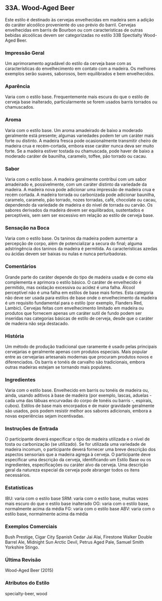## 33A. Wood-Aged Beer

Este estilo é destinado às cervejas envelhecidas em madeira sem a adição do caráter alcoólico proveniente do uso prévio do barril. Cervejas envelhecidas em barris de Bourbon ou com características de outras bebidas alcoólicas devem ser categorizadas no estilo 33B Spectialty Wood-Aged Beer.

### Impressão Geral

Um aprimoramento agradável do estilo da cerveja base com as características do envelhecimento em contato com a madeira. Os melhores exemplos serão suaves, saborosos, bem equilibrados e bem envelhecidos.

### Aparência

Varia com o estilo base. Frequentemente mais escura do que o estilo de cerveja base inalterado, particularmente se forem usados barris torrados ou chamuscados.

### Aroma

Varia com o estilo base. Um aroma amadeirado de baixo a moderado geralmente está presente; algumas variedades podem ter um caráter mais forte ou distinto. A madeira fresca pode ocasionalmente transmitir cheiro de madeira crua e recém-cortada, embora esse caráter nunca deva ser muito forte. Se a madeira estiver tostada ou chamuscada, pode haver de baixo a moderado caráter de baunilha, caramelo, toffee, pão torrado ou cacau.

### Sabor

Varia com o estilo base. A madeira geralmente contribui com um sabor amadeirado e, possivelmente, com um caráter distinto da variedade da madeira. A madeira nova pode adicionar uma impressão de madeira crua e recém cortada. A madeira torrada ou carbonizada pode adicionar baunilha, caramelo, caramelo, pão torrado, nozes torradas, café, chocolate ou cacau, dependendo da variedade de madeira e do nível de torrada ou carvão. Os sabores derivados da madeira devem ser equilibrados, sustentados e perceptíveis, sem sem ser excessivo em relação ao estilo de cerveja base.

### Sensação na Boca

Varia com o estilo base. Os taninos da madeira podem aumentar a percepção de corpo, além de potencializar a secura do final; alguma adstringência dos taninos da madeira é permitida. As características azedas ou ácidas devem ser baixas ou nulas e nunca perturbadoras.

### Comentários

Grande parte do caráter depende do tipo de madeira usada e de como ela complementa e aprimora o estilo básico. O caráter de envelhecido é permitido, mas oxidação excessiva ou acidez é uma falha. Álcool perceptível não é uma falha em estilos de base mais fortes. Esta categoria não deve ser usada para estilos de base onde o envelhecimento da madeira é um requisito fundamental para o estilo (por exemplo, Flanders Red, Lambic). Cervejas feitas com envelhecimento limitado em madeira ou produtos que fornecem apenas um caráter sutil de fundo podem ser inseridas nas categorias básicas de estilo de cerveja, desde que o caráter de madeira não seja destacado.

### História

Um método de produção tradicional que raramente é usado pelas principais cervejarias e geralmente apenas com produtos especiais. Mais popular entre as cervejarias artesanais modernas que procuram produtos novos e diferenciados. Os barris e tonéis de carvalho são tradicionais, embora outras madeiras estejam se tornando mais populares.

### Ingredientes

Varia com o estilo base. Envelhecido em barris ou tonéis de madeira ou, ainda, usando aditivos à base de madeira (por exemplo, lascas, aduelas - cada uma das tábuas encurvadas do corpo de tonéis ou barris -, espirais, cubos). Estilos de base mais encorpados e de maior gravidade geralmente são usados, pois podem resistir melhor aos sabores adicionais, embora a novas experiências sejam incentivadas.

### Instruções de Entrada

O participante deverá especificar o tipo de madeira utilizada e o nível de tosta ou carbonização (se utilizado). Se for utilizada uma variedade de madeira incomum, o participante deverá fornecer uma breve descrição dos aspectos sensoriais que a madeira agrega à cerveja. O participante deve especificar uma descrição da cerveja, identificando um Estilo Base ou os ingredientes, especificações ou caráter alvo da cerveja. Uma descrição geral da natureza especial da cerveja pode abranger todos os itens necessários.

### Estatísticas

IBU: varia com o estilo base SRM: varia com o estilo base, muitas vezes mais escuro do que o estilo base inalterado OG: varia com o estilo base, normalmente acima da média FG: varia com o estilo base ABV: varia com o estilo base, normalmente acima da média

### Exemplos Comerciais

Bush Prestige, Cigar City Spanish Cedar Jai Alai, Firestone Walker Double Barrel Ale, Midnight Sun Arctic Devil, Petrus Aged Pale, Samuel Smith Yorkshire Stingo.

### Última Revisão

Wood-Aged Beer (2015)

### Atributos do Estilo

specialty-beer, wood
